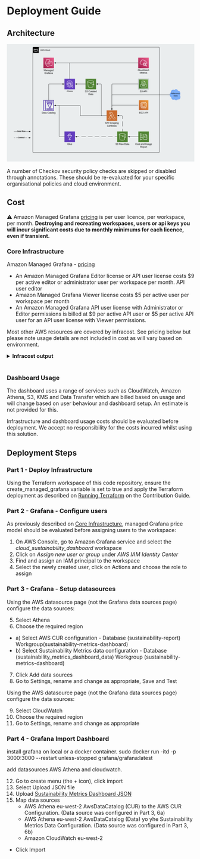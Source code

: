# Deployment Guide

## Architecture
![High Level Architecture](Sustainability-Metrics-Dashboard-Architecture.png "High-Level Architecture")

A number of Checkov security policy checks are skipped or disabled through annotations. These should be re-evaluated for your specific organisational policies and cloud environment.

## Cost
:warning: Amazon Managed Grafana [pricing](https://aws.amazon.com/grafana/pricing/) is per user licence, per workspace, per month. **Destroying and recreating workspaces, users or api keys you will incur significant costs due to monthly minimums for each licence, even if transient.**

### Core Infrastructure
Amazon Managed Grafana - [pricing](https://aws.amazon.com/grafana/pricing/)
- An Amazon Managed Grafana Editor license or API user license costs $9 per active editor or administrator user per workspace per month. API user editor
- Amazon Managed Grafana Viewer license costs $5 per active user per workspace per month
- An Amazon Managed Grafana API user license with Administrator or Editor permissions is billed at $9 per active API user or $5 per active API user for an API user license with Viewer permissions. 

Most other AWS resources are covered by infracost. See pricing below but please note usage details are not included in cost as will vary based on environment.

<details>
<summary><strong>Infracost output</strong></summary>

```
Project: cloud-sustainability-dashboard/terraform

+ aws_s3_bucket.grafana
  Monthly cost depends on usage

    + Standard
    
        + Storage
          Monthly cost depends on usage
            +$0.024 per GB
    
        + PUT, COPY, POST, LIST requests
          Monthly cost depends on usage
            +$0.0053 per 1k requests
    
        + GET, SELECT, and all other requests
          Monthly cost depends on usage
            +$0.00042 per 1k requests
    
        + Select data scanned
          Monthly cost depends on usage
            +$0.00225 per GB
    
        + Select data returned
          Monthly cost depends on usage
            +$0.0008 per GB

+ module.CUR_stack.aws_glue_catalog_database.aws_glue_catalog_database
  Monthly cost depends on usage

    + Storage
      Monthly cost depends on usage
        +$1.00 per 100k objects

    + Requests
      Monthly cost depends on usage
        +$1.00 per 1M requests

+ module.CUR_stack.aws_glue_crawler.this
  Monthly cost depends on usage

    + Duration
      Monthly cost depends on usage
        +$0.44 per hours

+ module.CUR_stack.aws_kms_key.key[0]
  +$1.00

    + Customer master key
      +$1.00

    + Requests
      Monthly cost depends on usage
        +$0.03 per 10k requests

    + ECC GenerateDataKeyPair requests
      Monthly cost depends on usage
        +$0.10 per 10k requests

    + RSA GenerateDataKeyPair requests
      Monthly cost depends on usage
        +$0.10 per 10k requests

+ module.CUR_stack.aws_lambda_function.cur_crawler_notifier
  Monthly cost depends on usage

    + Requests
      Monthly cost depends on usage
        +$0.20 per 1M requests

    + Duration
      Monthly cost depends on usage
        +$0.0000133334 per GB-seconds

+ module.CUR_stack.aws_s3_bucket.bucket[0]
  Monthly cost depends on usage

    + Standard
    
        + Storage
          Monthly cost depends on usage
            +$0.024 per GB
    
        + PUT, COPY, POST, LIST requests
          Monthly cost depends on usage
            +$0.0053 per 1k requests
    
        + GET, SELECT, and all other requests
          Monthly cost depends on usage
            +$0.00042 per 1k requests
    
        + Select data scanned
          Monthly cost depends on usage
            +$0.00225 per GB
    
        + Select data returned
          Monthly cost depends on usage
            +$0.0008 per GB

+ module.cloudwatch_lambda_collector.aws_lambda_function.this
  Monthly cost depends on usage

    + Requests
      Monthly cost depends on usage
        +$0.20 per 1M requests

    + Duration
      Monthly cost depends on usage
        +$0.0000133334 per GB-seconds

+ module.ec2_lambda_collector.aws_lambda_function.this
  Monthly cost depends on usage

    + Requests
      Monthly cost depends on usage
        +$0.20 per 1M requests

    + Duration
      Monthly cost depends on usage
        +$0.0000133334 per GB-seconds

+ module.s3_lambda_collector.aws_lambda_function.this
  Monthly cost depends on usage

    + Requests
      Monthly cost depends on usage
        +$0.20 per 1M requests

    + Duration
      Monthly cost depends on usage
        +$0.0000133334 per GB-seconds

+ module.shared_storage.aws_glue_catalog_database.metrics
  Monthly cost depends on usage

    + Storage
      Monthly cost depends on usage
        +$1.00 per 100k objects

    + Requests
      Monthly cost depends on usage
        +$1.00 per 1M requests

+ module.shared_storage.aws_kms_key.this
  +$1.00

    + Customer master key
      +$1.00

    + Requests
      Monthly cost depends on usage
        +$0.03 per 10k requests

    + ECC GenerateDataKeyPair requests
      Monthly cost depends on usage
        +$0.10 per 10k requests

    + RSA GenerateDataKeyPair requests
      Monthly cost depends on usage
        +$0.10 per 10k requests

+ module.shared_storage.aws_s3_bucket.raw_data
  Monthly cost depends on usage

    + Standard
    
        + Storage
          Monthly cost depends on usage
            +$0.024 per GB
    
        + PUT, COPY, POST, LIST requests
          Monthly cost depends on usage
            +$0.0053 per 1k requests
    
        + GET, SELECT, and all other requests
          Monthly cost depends on usage
            +$0.00042 per 1k requests
    
        + Select data scanned
          Monthly cost depends on usage
            +$0.00225 per GB
    
        + Select data returned
          Monthly cost depends on usage
            +$0.0008 per GB

Monthly cost change for contino/cloud-sustainability-dashboard/terraform
Amount:  +$2.00 ($0.00 → $2.00)

──────────────────────────────────
Key: ~ changed, + added, - removed

48 cloud resources were detected:
∙ 12 were estimated, 10 of which include usage-based costs, see https://infracost.io/usage-file
∙ 28 were free:
  ∙ 6 x aws_glue_catalog_table
  ∙ 6 x aws_iam_role
  ∙ 4 x aws_lambda_permission
  ∙ 3 x aws_cloudwatch_event_rule
  ∙ 3 x aws_cloudwatch_event_target
  ∙ 3 x aws_s3_bucket_public_access_block
  ∙ 1 x aws_kms_alias
  ∙ 1 x aws_s3_bucket_notification
  ∙ 1 x aws_s3_bucket_policy
∙ 8 are not supported yet, see https://infracost.io/requested-resources:
  ∙ 3 x aws_s3_bucket_server_side_encryption_configuration
  ∙ 1 x aws_athena_workgroup
  ∙ 1 x aws_cur_report_definition
  ∙ 1 x aws_grafana_workspace
  ∙ 1 x aws_grafana_workspace_api_key
  ∙ 1 x aws_s3_object
```
</details>
<br />

### Dashboard Usage
The dashboard uses a range of services such as CloudWatch, Amazon Athena, S3, KMS and Data Transfer which are billed
based on usage and will change based on user behaviour and dashboard setup. An estimate is not provided for this.

Infrastructure and dashboard usage costs should be evaluated before deployment. We accept no responsibility for the
costs incurred whilst using this solution.

## Deployment Steps

### Part 1 - Deploy Infrastructure

Using the Terraform workspace of this code repository, ensure the create_managed_grafana variable is set to true and
apply the Terraform deployment as described on [Running Terraform](../CONTRIBUTING.md#running-terraform) on the
Contribution Guide.

### Part 2 - Grafana - Configure users

As previously described on [Core Infrastructure](#core-infrastructure), managed Grafana price model should be evaluated
before assigning users to the workspace:

1. On AWS Console, go to Amazon Grafana service and select the *cloud_sustainability_dashboard* workspace
2. Click on *Assign new user or group* under *AWS IAM Identity Center*
3. Find and assign an IAM principal to the workspace
4. Select the newly created user, click on Actions and choose the role to assign 

### Part 3 - Grafana - Setup datasources

Using the AWS datasource page (not the Grafana data sources page) configure the data sources:

5. Select Athena
6. Choose the required region
*  a) Select AWS CUR configuration - Database (sustainability-report) Workgroup(sustainability-metrics-dashboard)
*  b) Select Sustainability Metrics data configuration - Database (sustainability_metrics_dashboard_data) Workgroup (sustainability-metrics-dashboard)
7. Click Add data sources
8. Go to Settings, rename and change as appropriate, Save and Test

Using the AWS datasource page (not the Grafana data sources page) configure the data sources:

9. Select CloudWatch
10. Choose the required region
11. Go to Settings, rename and change as appropriate

### Part 4 - Grafana  Import Dashboard
install grafana on local or a docker container.
sudo docker run -itd -p 3000:3000 --restart unless-stopped grafana/grafana:latest

add datasources AWS Athena and cloudwatch.

12. Go to create menu (the + icon), click import
13. Select Upload JSON file
14. Upload [Sustainability Metrics Dashboard JSON](../terraform/grafana-dashboard.json)
15. Map data sources
    * AWS Athena eu-west-2 AwsDataCatalog (CUR) to the AWS CUR Configuration. (Data source was configured in Part 3, 6a)
    * AWS Athena eu-west-2 AwsDataCatalog (Data) yo yhe Sustainability Metrics Data Configuration. (Data source was
      configured in Part 3, 6b)
    * Amazon CloudWatch eu-west-2
* Click Import
